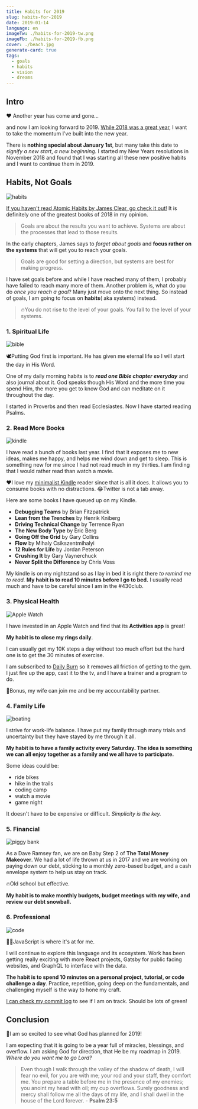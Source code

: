 ```yaml
---
title: Habits for 2019
slug: habits-for-2019
date: 2019-01-14
language: en
imageTw: ./habits-for-2019-tw.png
imageFb: ./habits-for-2019-fb.png
cover: ./beach.jpg
generate-card: true
tags:
  - goals
  - habits
  - vision
  - dreams
---
```


## Intro

❤️ Another year has come and gone...

and now I am looking forward to 2019. [While 2018 was a great year](https://frankpigeon.com/2018-year-in-review), I want to take the momentum I've built into the new year.

There is **nothing special about January 1st**, but many take this date to _signify a new start_, _a new beginning_. I started my New Years resolutions in November 2018 and found that I was starting all these new positive habits and I want to continue them in 2019.

## Habits, Not Goals

![habits](./habits.jpg)

[If you haven't read Atomic Habits by James Clear, go check it out!](https://jamesclear.com/book/atomic-habits) It is definitely one of the greatest books of 2018 in my opinion.

> Goals are about the results you want to achieve. Systems are about the processes that lead to those results.

In the early chapters, James says to _forget about goals_ and **focus rather on the systems** that will get you to reach your goals.

> Goals are good for setting a direction, but systems are best for making progress.

I have set goals before and while I have reached many of them, I probably have failed to reach many more of them. Another problem is, what do you do _once you reach a goal_? Many just move onto the next thing. So instead of goals, I am going to focus on **habits**( aka systems) instead.

> 🔥You do not rise to the level of your goals. You fall to the level of your systems.

### 1. Spiritual Life

![bible](/bible.jpg)

🕊️Putting God first is important. He has given me eternal life so I will start the day in His Word.

One of my daily morning habits is to **_read one Bible chapter everyday_** and also journal about it. God speaks though His Word and the more time you spend Him, the more you get to know God and can meditate on it throughout the day.

I started in Proverbs and then read Ecclesiastes. Now I have started reading Psalms.

### 2. Read More Books

![kindle](./kindle.jpg)

I have read a bunch of books last year. I find that it exposes me to new ideas, makes me happy, and helps me wind down and get to sleep. This is something new for me since I had not read much in my thirties. I am finding that I would rather read than watch a movie.

❤️I love my [minimalist Kindle](http://www.rodrigofranco.com/MinimalKindle.html) reader since that is all it does. It allows you to consume books with no distractions. 😂Twitter is not a tab away.

Here are some books I have queued up on my Kindle.

- **Debugging Teams** by Brian Fitzpatrick
- **Lean from the Trenches** by Henrik Kniberg
- **Driving Technical Change** by Terrence Ryan
- **The New Body Type** by Eric Berg
- **Going Off the Grid** by Gary Collins
- **Flow** by Mihaly Csikszentmihalyi
- **12 Rules for Life** by Jordan Peterson
- **Crushing It** by Gary Vaynerchuck
- **Never Split the Difference** by Chris Voss

My kindle is on my nightstand so as I lay in bed it is right there _to remind me to read._ **My habit is to read 10 minutes before I go to bed.** I usually read much and have to be careful since I am in the #430club.

### 3. Physical Health

![Apple Watch](./watch.jpg)

I have invested in an Apple Watch and find that its **Activities app** is great!

**My habit is to close my rings daily**.

I can usually get my 10K steps a day without too much effort but the hard one is to get the 30 minutes of exercise.

I am subscribed to [Daily Burn](https://dailyburn.com) so it removes all friction of getting to the gym. I just fire up the app, cast it to the tv, and I have a trainer and a program to do.

💪Bonus, my wife can join me and be my accountability partner.

### 4. Family Life

![boating](./boat.jpg)

I strive for work-life balance. I have put my family through many trials and uncertainty but they have stayed by me through it all.

**My habit is to have a family activity every Saturday. The idea is something we can all enjoy together as a family and we all have to participate.**

Some ideas could be:

- ride bikes
- hike in the trails
- coding camp
- watch a movie
- game night

It doesn't have to be expensive or difficult. _Simplicity is the key._

### 5. Financial

![piggy bank](./piggy-bank.jpg)

As a Dave Ramsey fan, we are on Baby Step 2 of **The Total Money Makeover**. We had a lot of life thrown at us in 2017 and we are working on paying down our debt, sticking to a monthly zero-based budget, and a cash envelope system to help us stay on track.

🔥Old school but effective.

**My habit is to make monthly budgets, budget meetings with my wife, and review our debt snowball.**

### 6. Professional

![code](./code.jpg)

👨‍💻JavaScript is where it's at for me.

I will continue to explore this language and its ecosystem. Work has been getting really exciting with more React projects, Gatsby for public facing websites, and GraphQL to interface with the data.

**The habit is to spend 10 minutes on a personal project, tutorial, or code challenge a day**. Practice, repetition, going deep on the fundamentals, and challenging myself is the way to hone my craft.

[I can check my commit log](https://github.com/fpigeonjr) to see if I am on track. Should be lots of green!

## Conclusion

🎉I am so excited to see what God has planned for 2019!

I am expecting that it is going to be a year full of miracles, blessings, and overflow. I am asking God for direction, that He be my roadmap in 2019. _Where do you want me to go Lord?_

> Even though I walk through the valley of the shadow of death,
> I will fear no evil,
> for you are with me;
> your rod and your staff,
> they comfort me.
> You prepare a table before me
> in the presence of my enemies;
> you anoint my head with oil;
> my cup overflows.
> Surely goodness and mercy shall follow me
> all the days of my life,
> and I shall dwell in the house of the Lord
> forever. - **Psalm 23:5**
